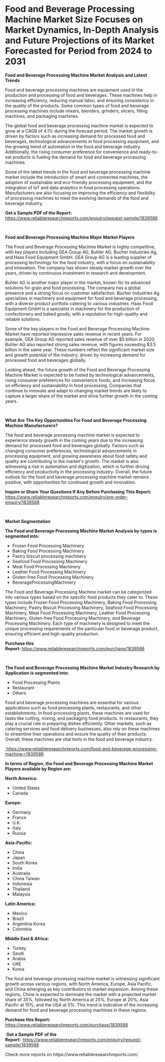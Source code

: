 <p><h1>Food and Beverage Processing Machine Market Size Focuses on Market Dynamics, In-Depth Analysis and Future Projections of its Market Forecasted for Period from 2024 to 2031</h1></p><p><strong>Food and Beverage Processing Machine Market Analysis and Latest Trends</strong></p>
<p><p>Food and beverage processing machines are equipment used in the production and processing of food and beverages. These machines help in increasing efficiency, reducing manual labor, and ensuring consistency in the quality of the products. Some common types of food and beverage processing machines include mixers, blenders, grinders, slicers, filling machines, and packaging machines.</p><p>The global food and beverage processing machine market is expected to grow at a CAGR of 4.1% during the forecast period. The market growth is driven by factors such as increasing demand for processed food and beverages, technological advancements in food processing equipment, and the growing trend of automation in the food and beverage industry. Additionally, the rising consumer preference for convenience and ready-to-eat products is fueling the demand for food and beverage processing machines.</p><p>Some of the latest trends in the food and beverage processing machine market include the introduction of smart and connected machines, the adoption of sustainable and eco-friendly processing equipment, and the integration of IoT and data analytics in food processing operations. Manufacturers are also focusing on improving the efficiency and flexibility of processing machines to meet the evolving demands of the food and beverage industry.</p></p>
<p><strong>Get a Sample PDF of the Report:&nbsp;</strong> <a href="https://www.reliableresearchreports.com/enquiry/request-sample/1839588">https://www.reliableresearchreports.com/enquiry/request-sample/1839588</a></p>
<p>&nbsp;</p>
<p><strong>Food and Beverage Processing Machine Major Market Players</strong></p>
<p><p>The Food and Beverage Processing Machine Market is highly competitive, with key players including GEA Group AG, Buhler AG, Bucher Industries Ag, and Haas Food Equipment GmbH. GEA Group AG is a leading supplier of processing technology for the food industry, with a focus on sustainability and innovation. The company has shown steady market growth over the years, driven by continuous investment in research and development.</p><p>Buhler AG is another major player in the market, known for its advanced solutions for grain and food processing. The company has a global presence and a strong focus on customer satisfaction. Bucher Industries Ag specializes in machinery and equipment for food and beverage processing, with a diverse product portfolio catering to various industries. Haas Food Equipment GmbH is a specialist in machinery for the production of confectionery and baked goods, with a reputation for high-quality and reliable solutions.</p><p>Some of the key players in the Food and Beverage Processing Machine Market have reported impressive sales revenue in recent years. For example, GEA Group AG reported sales revenue of over $5 billion in 2020. Buhler AG also reported strong sales revenue, with figures exceeding $3.5 billion in the same year. These numbers reflect the significant market size and growth potential of the industry, driven by increasing demand for processed food and beverages globally.</p><p>Looking ahead, the future growth of the Food and Beverage Processing Machine Market is expected to be fueled by technological advancements, rising consumer preferences for convenience foods, and increasing focus on efficiency and sustainability in food processing. Companies that continue to innovate and adapt to changing market trends are likely to capture a larger share of the market and drive further growth in the coming years.</p></p>
<p>&nbsp;</p>
<p><strong>What Are The Key Opportunities For Food and Beverage Processing Machine Manufacturers?</strong></p>
<p><p>The food and beverage processing machine market is expected to experience steady growth in the coming years due to the increasing demand for processed food and beverages globally. Factors such as changing consumer preferences, technological advancements in processing equipment, and growing awareness about food safety and quality are contributing to the market's growth. The market is also witnessing a rise in automation and digitization, which is further driving efficiency and productivity in the processing industry. Overall, the future outlook for the food and beverage processing machine market remains positive, with opportunities for continued growth and innovation.</p></p>
<p><strong>Inquire or Share Your Questions If Any Before Purchasing This Report:</strong> <a href="https://www.reliableresearchreports.com/enquiry/pre-order-enquiry/1839588">https://www.reliableresearchreports.com/enquiry/pre-order-enquiry/1839588</a></p>
<p>&nbsp;</p>
<p><strong>Market Segmentation</strong></p>
<p><strong>The Food and Beverage Processing Machine Market Analysis by types is segmented into:</strong></p>
<p><ul><li>Frozen Food Processing Machinery</li><li>Baking Food Processing Machinery</li><li>Pastry biscuit processing machinery</li><li>Seafood Food Processing Machinery</li><li>Meat Food Processing Machinery</li><li>Leather Food Processing Machinery</li><li>Gluten-free Food Processing Machinery</li><li>BeverageProcessingMachinery</li></ul></p>
<p><p>The Food and Beverage Processing Machine market can be categorized into various types based on the specific food products they cater to. These types include Frozen Food Processing Machinery, Baking Food Processing Machinery, Pastry Biscuit Processing Machinery, Seafood Food Processing Machinery, Meat Food Processing Machinery, Leather Food Processing Machinery, Gluten-free Food Processing Machinery, and Beverage Processing Machinery. Each type of machinery is designed to meet the unique processing requirements of the particular food or beverage product, ensuring efficient and high-quality production.</p></p>
<p><strong>Purchase this Report:&nbsp;</strong><a href="https://www.reliableresearchreports.com/purchase/1839588">https://www.reliableresearchreports.com/purchase/1839588</a></p>
<p>&nbsp;</p>
<p><strong>The Food and Beverage Processing Machine Market Industry Research by Application is segmented into:</strong></p>
<p><ul><li>Food Processing Plants</li><li>Restaurant</li><li>Others</li></ul></p>
<p><p>Food and beverage processing machines are essential for various applications such as food processing plants, restaurants, and other establishments. In food processing plants, these machines are used for tasks like cutting, mixing, and packaging food products. In restaurants, they play a crucial role in preparing dishes efficiently. Other markets, such as catering services and food delivery businesses, also rely on these machines to streamline their operations and ensure the quality of their products. Overall, these machines are vital tools in the food and beverage industry.</p></p>
<p><a href="https://www.reliableresearchreports.com/food-and-beverage-processing-machine-r1839588">&nbsp;https://www.reliableresearchreports.com/food-and-beverage-processing-machine-r1839588</a></p>
<p><strong>In terms of Region, the Food and Beverage Processing Machine Market Players available by Region are:</strong></p>
<p>
    <p> <strong> North America: </strong>
        <ul>
            <li>United States</li>
            <li>Canada</li>
        </ul>
        </p> 
    <p> <strong> Europe: </strong>
        <ul>
            <li>Germany</li>
            <li>France</li>
            <li>U.K.</li>
            <li>Italy</li>
            <li>Russia</li>
        </ul>
        </p> 
    <p> <strong> Asia-Pacific: </strong>
        <ul>
            <li>China</li>
            <li>Japan</li>
            <li>South Korea</li>
            <li>India</li>
            <li>Australia</li>
            <li>China Taiwan</li>
            <li>Indonesia</li>
            <li>Thailand</li>
            <li>Malaysia</li>
        </ul>
        </p> 
    <p> <strong> Latin America: </strong>
        <ul>
            <li>Mexico</li>
            <li>Brazil</li>
            <li>Argentina Korea</li>
            <li>Colombia</li>
        </ul>
        </p> 
    <p> <strong> Middle East & Africa: </strong>
        <ul>
            <li>Turkey</li>
            <li>Saudi</li>
            <li>Arabia</li>
            <li>UAE</li>
            <li>Korea</li>
        </ul>
    </p>
    </p>
<p><p>The food and beverage processing machine market is witnessing significant growth across various regions, with North America, Europe, Asia Pacific, and China emerging as key contributors to market expansion. Among these regions, China is expected to dominate the market with a projected market share of 35%, followed by North America at 25%, Europe at 20%, Asia Pacific at 15%, and the USA at 5%. This trend is indicative of the increasing demand for food and beverage processing machines in these regions.</p></p>
<p><strong>Purchase this Report: </strong><a href="https://www.reliableresearchreports.com/purchase/1839588">https://www.reliableresearchreports.com/purchase/1839588</a></p>
<p>&nbsp;<strong>Get a Sample PDF of the Report:&nbsp;&nbsp;</strong><a href="https://www.reliableresearchreports.com/enquiry/request-sample/1839588">https://www.reliableresearchreports.com/enquiry/request-sample/1839588</a></p>
<p><strong></strong></p>
<p>Check more reports on https://www.reliableresearchreports.com/</p>
